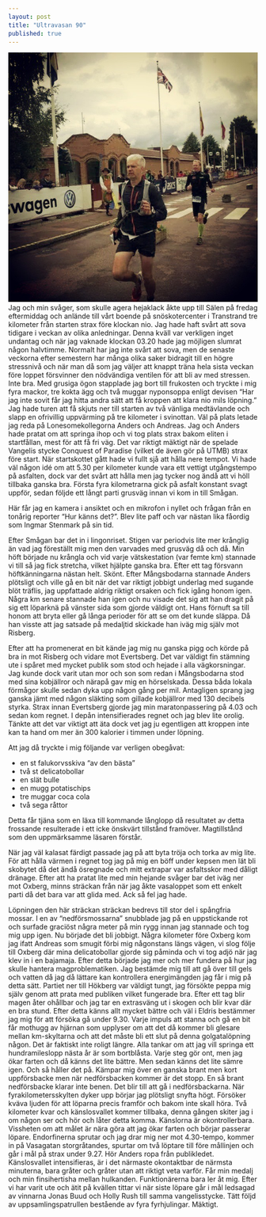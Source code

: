 ```yaml
---
layout: post
title: "Ultravasan 90"
published: true
---
```


![Screenshot](/images/ultravasan-upplopp.jpg)
Jag och min svåger, som skulle agera hejaklack åkte upp till Sälen på fredag eftermiddag och anlände till vårt boende på snöskotercenter i Transtrand tre kilometer från starten strax före klockan nio. Jag hade haft svårt att sova tidigare i veckan av olika anledningar. Denna kväll var verkligen inget undantag och när jag vaknade klockan 03.20 hade jag möjligen slumrat någon halvtimme. Normalt har jag inte svårt att sova, men de senaste veckorna efter semestern har många olika saker bidragit till en högre stressnivå och när man då som jag väljer att knappt träna hela sista veckan före loppet försvinner den nödvändiga ventilen för att bli av med stressen. Inte bra. Med grusiga ögon stapplade jag bort till frukosten och tryckte i mig fyra mackor, tre kokta ägg och två muggar nyponsoppa enligt devisen “Har jag inte sovit får jag hitta andra sätt att få kroppen att klara nio mils löpning.” Jag hade turen att få skjuts ner till starten av två vänliga medtävlande och slapp en ofrivillig uppvärming på tre kilometer i svinottan. Väl på plats letade jag reda på Lonesomekollegorna Anders och Andreas. Jag och Anders hade pratat om att springa ihop och vi tog plats strax bakom eliten i startfållan, mest för att få fri väg. Det var riktigt mäktigt när de spelade Vangelis stycke Conquest of Paradise (vilket de även gör på UTMB) strax före start. När startskottet gått hade vi fullt sjå att hålla nere tempot. Vi hade väl någon idé om att 5.30 per kilometer kunde vara ett vettigt utgångstempo på asfalten, dock var det svårt att hålla men jag tycker nog ändå att vi höll tillbaka ganska bra. Första fyra kilometrarna gick på asfalt konstant svagt uppför, sedan följde ett långt parti grusväg innan vi kom in till Smågan. 

Här får jag en kamera i ansiktet och en mikrofon i nyllet och frågan från en tonårig reporter “Hur känns det?”. Blev lite paff och var nästan lika fåordig som Ingmar Stenmark på sin tid.

Efter Smågan bar det in i lingonriset. Stigen var periodvis lite mer krånglig än vad jag föreställt mig men den varvades med grusväg då och då. Min höft började nu krångla och vid varje vätskestation (var femte km) stannade vi till så jag fick stretcha, vilket hjälpte ganska bra. Efter ett tag försvann höftkänningarna nästan helt. Skönt. Efter Mångsbodarna stannade Anders plötsligt och ville gå en bit när det var riktigt jobbigt underlag med sugande blöt träflis, jag uppfattade aldrig riktigt orsaken och fick igång honom igen. Några km senare stannade han igen och nu visade det sig att han dragit på sig ett löparknä på vänster sida som gjorde väldigt ont. Hans förnuft sa till honom att bryta eller gå långa perioder för att se om det kunde släppa. Då han visste att jag satsade på medaljtid skickade han iväg mig själv mot Risberg. 

Efter att ha promenerat en bit kände jag mig nu ganska pigg och körde på bra in mot Risberg och vidare mot Evertsberg. Det var väldigt fin stämning ute i spåret med mycket publik som stod och hejade i alla vägkorsningar. Jag kunde dock varit utan mor och son som redan i Mångsbodarna stod med sina kobjällror och närapå gav mig en hörselskada. Dessa båda lokala förmågor skulle sedan dyka upp någon gång per mil. Antagligen sprang jag ganska jämt med någon släkting som gillade kobjällror med 130 decibels styrka. Strax innan Evertsberg gjorde jag min maratonpassering på 4.03 och sedan kom regnet. I depån intensifierades regnet och jag blev lite orolig. Tänkte att det var viktigt att äta dock vet jag ju egentligen att kroppen inte kan ta hand om mer än 300 kalorier i timmen under löpning. 

Att jag då tryckte i mig följande var verligen obegåvat:
* en st falukorvsskiva “av den bästa”
* två st delicatobollar 
* en slät bulle
* en mugg potatischips 
* tre muggar coca cola 
* två sega råttor 

Detta får tjäna som en läxa till kommande långlopp då resultatet av detta frossande resulterade i ett icke önskvärt tillstånd framöver. Magtillstånd som den uppmärksamme läsaren förstår.

När jag väl kalasat färdigt passade jag på att byta tröja och torka av mig lite. För att hålla värmen i regnet tog jag på mig en böff under kepsen men lät bli skobytet då det ändå ösregnade och mitt extrapar var asfaltsskor med dåligt dränage. Efter att ha pratat lite med min hejande svåger bar det iväg ner mot Oxberg, minns sträckan från när jag åkte vasaloppet som ett enkelt parti då det bara var att glida med. Ack så fel jag hade. 

Löpningen den här sträckan sträckan bedrevs till stor del i spångfria mossar. I en av “nedförsmossarna” snubblade jag på en uppstickande rot och surfade graciöst några meter på min rygg innan jag stannade och tog mig upp igen. Nu började det bli jobbigt. Några kilometer före Oxberg kom jag ifatt Andreas som smugit förbi mig någonstans längs vägen, vi slog följe till Oxberg där mina delicatobollar gjorde sig påminda och vi tog adjö när jag klev in i en bajamaja. Efter detta började jag mer och mer fundera på hur jag skulle hantera magproblematiken. Jag bestämde mig till att gå över till gels och vatten då jag då lättare kan kontrollera energimängden jag får i mig på detta sätt. Partiet ner till Hökberg var väldigt tungt, jag försökte peppa mig själv genom att prata med publiken vilket fungerade bra. Efter ett tag blir magen åter ohållbar och jag tar en extrasväng ut i skogen och blir kvar där en bra stund. Efter detta känns allt mycket bättre och väl i Eldris bestämmer jag mig för att försöka gå under 9.30. Varje impuls att stanna och gå en bit får mothugg av hjärnan som upplyser om att det då kommer bli glesare mellan km-skyltarna och att det måste bli ett slut på denna golgatalöpning någon. Det är faktiskt inte roligt längre. Alla tankar om att jag vill springa ett hundramileslopp nästa år är som bortblåsta. Varje steg gör ont, men jag ökar farten och då känns det lite bättre. Men sedan känns det lite sämre igen. Och så håller det på. Kämpar mig över en ganska brant men kort uppförsbacke men när nedförsbacken kommer är det stopp. En så brant nedförsbacke klarar inte benen. Det blir till att gå i  nedförsbackarna. När fyrakilometersskylten dyker upp börjar jag plötsligt snyfta högt. Försöker kväva ljuden för att löparna precis framför och bakom inte skall höra. Två kilometer kvar och känslosvallet kommer tillbaka, denna gången skiter jag i om någon ser och hör och låter detta komma. Känslorna är okontrollerbara. Vissheten om att målet är nära göra att jag ökar farten och börjar passerar löpare. Endorfinerna sprutar och jag drar mig ner mot 4.30-tempo, kommer in på Vasagatan storgråtandes, spurtar om två löptare till före mållinjen och går i mål på strax under 9.27. Hör Anders ropa från publikledet. Känslosvallet intensifieras, är i det närmaste okontaktbar de närmsta minuterna, bara gråter och gråter utan att riktigt veta varför. Får min medalj och min finsihertisha mellan hulkanden. Funktionärerna bara ler åt mig. Efter vi har varit ute och ätit på kvällen tittar vi när siste löpare går i mål ledsagad av vinnarna Jonas Buud och Holly Rush till samma vangelisstycke. Tätt följd av uppsamlingspatrullen bestående av fyra fyrhjulingar. Mäktigt.
